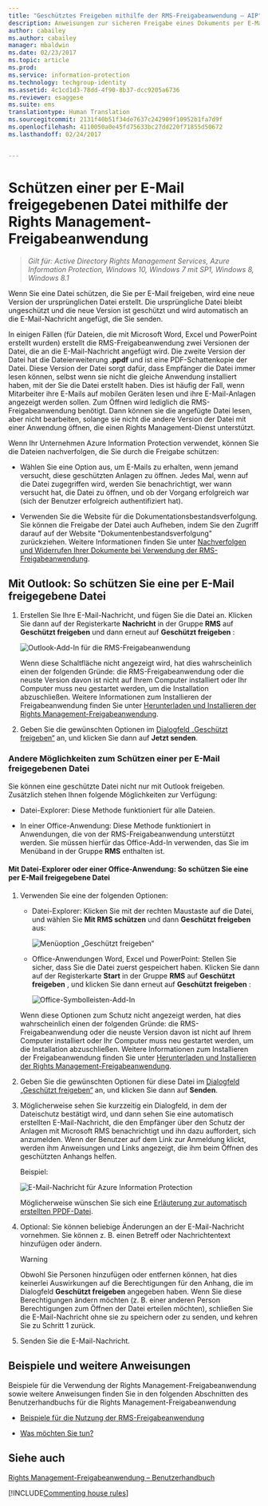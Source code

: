```yaml
---
title: "Geschütztes Freigeben mithilfe der RMS-Freigabeanwendung – AIP"
description: Anweisungen zur sicheren Freigabe eines Dokuments per E-Mail.
author: cabailey
ms.author: cabailey
manager: mbaldwin
ms.date: 02/23/2017
ms.topic: article
ms.prod: 
ms.service: information-protection
ms.technology: techgroup-identity
ms.assetid: 4c1cd1d3-78dd-4f90-8b37-dcc9205a6736
ms.reviewer: esaggese
ms.suite: ems
translationtype: Human Translation
ms.sourcegitcommit: 2131f40b51f34de7637c242909f10952b1fa7d9f
ms.openlocfilehash: 4110050a0e45fd75633bc27dd220f71855d50672
ms.lasthandoff: 02/24/2017


---
```


# <a name="protect-a-file-that-you-share-by-email-by-using-the-rights-management-sharing-application"></a>Schützen einer per E-Mail freigegebenen Datei mithilfe der Rights Management-Freigabeanwendung

>*Gilt für: Active Directory Rights Management Services, Azure Information Protection, Windows 10, Windows 7 mit SP1, Windows 8, Windows 8.1*

Wenn Sie eine Datei schützen, die Sie per E-Mail freigeben, wird eine neue Version der ursprünglichen Datei erstellt. Die ursprüngliche Datei bleibt ungeschützt und die neue Version ist geschützt und wird automatisch an die E-Mail-Nachricht angefügt, die Sie senden.

In einigen Fällen (für Dateien, die mit Microsoft Word, Excel und PowerPoint erstellt wurden) erstellt die RMS-Freigabeanwendung zwei Versionen der Datei, die an die E-Mail-Nachricht angefügt wird. Die zweite Version der Datei hat die Dateierweiterung **.ppdf** und ist eine PDF-Schattenkopie der Datei. Diese Version der Datei sorgt dafür, dass Empfänger die Datei immer lesen können, selbst wenn sie nicht die gleiche Anwendung installiert haben, mit der Sie die Datei erstellt haben. Dies ist häufig der Fall, wenn Mitarbeiter ihre E-Mails auf mobilen Geräten lesen und ihre E-Mail-Anlagen angezeigt werden sollen. Zum Öffnen wird lediglich die RMS-Freigabeanwendung benötigt. Dann können sie die angefügte Datei lesen, aber nicht bearbeiten, solange sie nicht die andere Version der Datei mit einer Anwendung öffnen, die einen Rights Management-Dienst unterstützt.

Wenn Ihr Unternehmen Azure Information Protection verwendet, können Sie die Dateien nachverfolgen, die Sie durch die Freigabe schützen:

-   Wählen Sie eine Option aus, um E-Mails zu erhalten, wenn jemand versucht, diese geschützten Anlagen zu öffnen. Jedes Mal, wenn auf die Datei zugegriffen wird, werden Sie benachrichtigt, wer wann versucht hat, die Datei zu öffnen, und ob der Vorgang erfolgreich war (sich der Benutzer erfolgreich authentifiziert hat).

-   Verwenden Sie die Website für die Dokumentationsbestandsverfolgung. Sie können die Freigabe der Datei auch Aufheben, indem Sie den Zugriff darauf auf der Website "Dokumentenbestandsverfolgung" zurückziehen. Weitere Informationen finden Sie unter [Nachverfolgen und Widerrufen Ihrer Dokumente bei Verwendung der RMS-Freigabeanwendung](sharing-app-track-revoke.md).

## <a name="using-outlook-to-protect-a-file-that-you-share-by-email"></a>Mit Outlook: So schützen Sie eine per E-Mail freigegebene Datei

1.  Erstellen Sie Ihre E-Mail-Nachricht, und fügen Sie die Datei an. Klicken Sie dann auf der Registerkarte **Nachricht** in der Gruppe **RMS** auf **Geschützt freigeben** und dann erneut auf **Geschützt freigeben** :

    ![Outlook-Add-In für die RMS-Freigabeanwendung](../media/ADRMS_MSRMSApp_SP_OutlookToolbar.png)

    Wenn diese Schaltfläche nicht angezeigt wird, hat dies wahrscheinlich einen der folgenden Gründe: die RMS-Freigabeanwendung oder die neuste Version davon ist nicht auf Ihrem Computer installiert oder Ihr Computer muss neu gestartet werden, um die Installation abzuschließen. Weitere Informationen zum Installieren der Freigabeanwendung finden Sie unter [Herunterladen und Installieren der Rights Management-Freigabeanwendung](install-sharing-app.md).

2.  Geben Sie die gewünschten Optionen im [Dialogfeld „Geschützt freigeben“](sharing-app-dialog-box.md) an, und klicken Sie dann auf **Jetzt senden**.

### <a name="other-ways-to-protect-a-file-that-you-share-by-email"></a>Andere Möglichkeiten zum Schützen einer per E-Mail freigegebenen Datei
Sie können eine geschützte Datei nicht nur mit Outlook freigeben. Zusätzlich stehen Ihnen folgende Möglichkeiten zur Verfügung:

-   Datei-Explorer: Diese Methode funktioniert für alle Dateien.

-   In einer Office-Anwendung: Diese Methode funktioniert in Anwendungen, die von der RMS-Freigabeanwendung unterstützt werden. Sie müssen hierfür das Office-Add-In verwenden, das Sie im Menüband in der Gruppe **RMS** enthalten ist.

#### <a name="using-file-explorer-or-an-office-application-to-protect-a-file-that-you-share-by-email"></a>Mit Datei-Explorer oder einer Office-Anwendung: So schützen Sie eine per E-Mail freigegebene Datei

1.  Verwenden Sie eine der folgenden Optionen:

    -   Datei-Explorer: Klicken Sie mit der rechten Maustaste auf die Datei, und wählen Sie **Mit RMS schützen** und dann **Geschützt freigeben** aus:

        ![Menüoption „Geschützt freigeben“](../media/ADRMS_MSRMSApp_ShareProtectedMenu.png)

    -   Office-Anwendungen Word, Excel und PowerPoint: Stellen Sie sicher, dass Sie die Datei zuerst gespeichert haben. Klicken Sie dann auf der Registerkarte **Start** in der Gruppe **RMS** auf **Geschützt freigeben** , und klicken Sie dann erneut auf **Geschützt freigeben** :

        ![Office-Symbolleisten-Add-In](../media/ADRMS_MSRMSApp_SP_OfficeToolbar.png)

    Wenn diese Optionen zum Schutz nicht angezeigt werden, hat dies wahrscheinlich einen der folgenden Gründe: die RMS-Freigabeanwendung oder die neuste Version davon ist nicht auf Ihrem Computer installiert oder Ihr Computer muss neu gestartet werden, um die Installation abzuschließen. Weitere Informationen zum Installieren der Freigabeanwendung finden Sie unter [Herunterladen und Installieren der Rights Management-Freigabeanwendung](install-sharing-app.md).

2.  Geben Sie die gewünschten Optionen für diese Datei im [Dialogfeld „Geschützt freigeben“](sharing-app-dialog-box.md) an, und klicken Sie dann auf **Senden**.

3.  Möglicherweise sehen Sie kurzzeitig ein Dialogfeld, in dem der Dateischutz bestätigt wird, und dann sehen Sie eine automatisch erstellten E-Mail-Nachricht, die den Empfänger über den Schutz der Anlagen mit Microsoft RMS benachrichtigt und ihn dazu auffordert, sich anzumelden. Wenn der Benutzer auf dem Link zur Anmeldung klickt, werden ihm Anweisungen und Links angezeigt, die ihm beim Öffnen des geschützten Anhangs helfen.

    Beispiel:

    ![E-Mail-Nachricht für Azure Information Protection](../media/ADRMS_MSRMSApp_EmailMessage.PNG)

    Möglicherweise wünschen Sie sich eine [Erläuterung zur automatisch erstellten PPDF-Datei](sharing-app-dialog-box.md#whats-the-ppdf-file-thats-automatically-created).

4.  Optional: Sie können beliebige Änderungen an der E-Mail-Nachricht vornehmen. Sie können z. B. einen Betreff oder Nachrichtentext hinzufügen oder ändern.

    > [!WARNING]
    > Obwohl Sie Personen hinzufügen oder entfernen können, hat dies keinerlei Auswirkungen auf die Berechtigungen für den Anhang, die im Dialogfeld **Geschützt freigeben** angegeben haben. Wenn Sie diese Berechtigungen ändern möchten (z. B. einer anderen Person Berechtigungen zum Öffnen der Datei erteilen möchten), schließen Sie die E-Mail-Nachricht ohne sie zu speichern oder zu senden, und kehren Sie zu Schritt 1 zurück.

5.  Senden Sie die E-Mail-Nachricht.

## <a name="examples-and-other-instructions"></a>Beispiele und weitere Anweisungen
Beispiele für die Verwendung der Rights Management-Freigabeanwendung sowie weitere Anweisungen finden Sie in den folgenden Abschnitten des Benutzerhandbuchs für die Rights Management-Freigabeanwendung

-   [Beispiele für die Nutzung der RMS-Freigabeanwendung](sharing-app-user-guide.md#examples-for-using-the-rms-sharing-application)

-   [Was möchten Sie tun?](sharing-app-user-guide.md#what-do-you-want-to-do)

## <a name="see-also"></a>Siehe auch
[Rights Management-Freigabeanwendung – Benutzerhandbuch](sharing-app-user-guide.md)

[!INCLUDE[Commenting house rules](../includes/houserules.md)]
